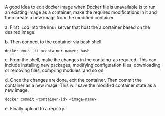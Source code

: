 A good idea to edit docker image when Docker file is unavailable is to run an existing image as a container, make the required modifications in it and then create a new image from the modified container.

a. First, Log into the linux server that host the a container based on the desired image.

b. Then connect to the container via bash shell

```
docker exec -it <container-name>; bash
```

c. From the shell, make the changes in the container as required. This can include installing new packages, modifying configuration files, downloading or removing files, compiling modules, and so on.

d. Once the changes are done, exit the container. Then commit the container as a new image. This will save the modified container state as a new image.

```
docker commit <container-id> <image-name>
```

e. Finally upload to a registry. 